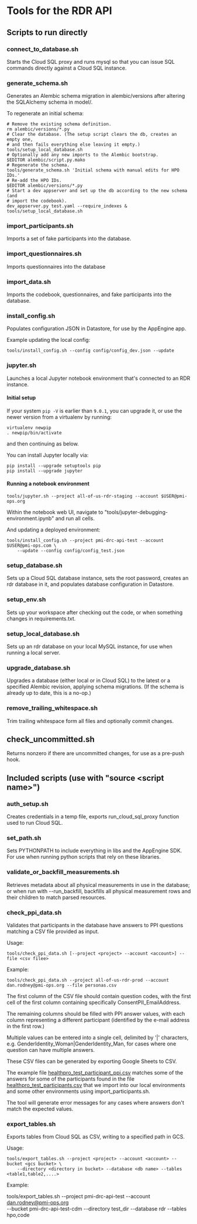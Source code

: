 # Tools for the RDR API

## Scripts to run directly

### connect_to_database.sh

Starts the Cloud SQL proxy and runs mysql so that you can issue SQL commands directly against
a Cloud SQL instance.

### generate_schema.sh

Generates an Alembic schema migration in alembic/versions after altering the
SQLAlchemy schema in model/.

To regenerate an initial schema:

```
# Remove the existing schema definition.
rm alembic/versions/*.py
# Clear the database. (The setup script clears the db, creates an empty one,
# and then fails everything else leaving it empty.)
tools/setup_local_database.sh
# Optionally add any new imports to the Alembic bootstrap.
$EDITOR alembic/script.py.mako
# Regenerate the schema.
tools/generate_schema.sh 'Initial schema with manual edits for HPO IDs.'
# Re-add the HPO IDs.
$EDITOR alembic/versions/*.py
# Start a dev appserver and set up the db according to the new schema (and
# import the codebook).
dev_appserver.py test.yaml --require_indexes &
tools/setup_local_database.sh
```

### import_participants.sh

Imports a set of fake participants into the database.

### import_questionnaires.sh

Imports questionnaires into the database

### import_data.sh

Imports the codebook, questionnaires, and fake participants into the database.

### install_config.sh

Populates configuration JSON in Datastore, for use by the AppEngine app.

Example updating the local config:

```
tools/install_config.sh --config config/config_dev.json --update
```

### jupyter.sh

Launches a local Jupyter notebook environment that's connected to an RDR instance.

#### Initial setup

If your system `pip -V` is earlier than `9.0.1`, you can upgrade it, or use the newer version from a virtualenv by running:

```
virtualenv newpip
. newpip/bin/activate
```

and then continuing as below.

You can install Jupyter locally via:

```
pip install --upgrade setuptools pip
pip install --upgrade jupyter
```

#### Running a notebook environment

```
tools/jupyter.sh --project all-of-us-rdr-staging --account $USER@pmi-ops.org
```

Within the notebook web UI, navigate to
"tools/jupyter-debugging-environment.ipynb" and run all cells.


And updating a deployed environment:

```
tools/install_config.sh --project pmi-drc-api-test --account $USER@pmi-ops.com \
    --update --config config/config_test.json
```

### setup_database.sh

Sets up a Cloud SQL database instance, sets the root password, creates an rdr database in
it, and populates database configuration in Datastore.

### setup_env.sh

Sets up your workspace after checking out the code, or when something changes in
requirements.txt.

### setup_local_database.sh

Sets up an rdr database on your local MySQL instance, for use when running a local
server.

### upgrade_database.sh

Upgrades a database (either local or in Cloud SQL) to the latest or a specified Alembic revision,
applying schema migrations. (If the schema is already up to date, this is a no-op.)

### remove_trailing_whitespace.sh

Trim trailing whitespace form all files and optionally commit changes.

## check_uncommitted.sh

Returns nonzero if there are uncommitted changes, for use as a pre-push hook.

## Included scripts (use with "source &lt;script name&gt;")

### auth_setup.sh

Creates credentials in a temp file, exports run_cloud_sql_proxy function used to run Cloud SQL.

### set_path.sh

Sets PYTHONPATH to include everything in libs and the AppEngine SDK. For use when running python
scripts that rely on these libraries.

### validate_or_backfill_measurements.sh

Retrieves metadata about all physical measurements in use in the database; or when run with
--run_backfill, backfills all physical measurement rows and their children to match parsed
resources.

### check_ppi_data.sh

Validates that participants in the database have answers to PPI questions
matching a CSV file provided as input.

Usage:

```
tools/check_ppi_data.sh [--project <project> --account <account>] --file <csv filee>
```

Example:

```
tools/check_ppi_data.sh --project all-of-us-rdr-prod --account dan.rodney@pmi-ops.org --file personas.csv
```

The first column of the CSV file should contain question codes, with the first
cell of the first column containing specifically ConsentPII_EmailAddress.

The remaining columns should be filled with PPI answer values, with each
column representing a different participant (identified by the e-mail address
in the first row.)

Multiple values can be entered into a single cell, delimited by '|' characters, e.g. GenderIdentity_Woman|GenderIdentity_Man, for cases where one question can have multiple answers.

These CSV files can be generated by exporting Google Sheets to CSV.

The example file [healthpro_test_participant_ppi.csv](../test/test-data/healthpro_test_participant_ppi.csv)
matches some of the answers for some of the participants found in the file
[healthpro_test_participants.csv](../test/test-data/healthpro_test_participants.csv)
that we import into our local environments and some other environments using import_participants.sh.

The tool will generate error messages for any cases where answers don't match
the expected values.

### export_tables.sh

Exports tables from Cloud SQL as CSV, writing to a specified path in GCS.

Usage:

```
tools/export_tables.sh --project <project> --account <account> --bucket <gcs bucket> \
    --directory <directory in bucket> --database <db name> --tables <table1,table2,....>
```

Example:

tools/export_tables.sh --project pmi-drc-api-test --account dan.rodney@pmi-ops.org \
    --bucket pmi-drc-api-test-cdm --directory test_dir --database rdr --tables hpo,code

